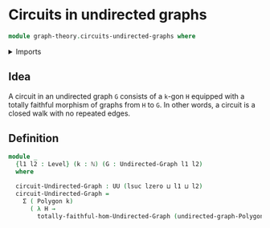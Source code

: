 # Circuits in undirected graphs

```agda
module graph-theory.circuits-undirected-graphs where
```

<details><summary>Imports</summary>
```agda
open import graph-theory.polygons
open import graph-theory.totally-faithful-morphisms-undirected-graphs
open import graph-theory.undirected-graphs
open import foundation.dependent-pair-types
open import foundation.universe-levels
open import elementary-number-theory.natural-numbers
```
</details>

## Idea

A circuit in an undirected graph `G` consists of a `k`-gon `H` equipped with a totally faithful morphism of graphs from `H` to `G`. In other words, a circuit is a closed walk with no repeated edges.

## Definition

```agda
module _
  {l1 l2 : Level} (k : ℕ) (G : Undirected-Graph l1 l2)
  where

  circuit-Undirected-Graph : UU (lsuc lzero ⊔ l1 ⊔ l2)
  circuit-Undirected-Graph =
    Σ ( Polygon k)
      ( λ H →
        totally-faithful-hom-Undirected-Graph (undirected-graph-Polygon k H) G)
```
